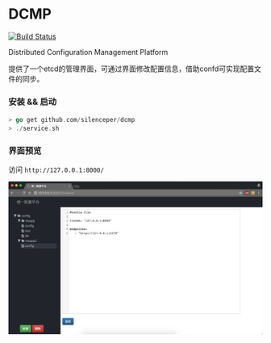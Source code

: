# DCMP 
[![Build Status](https://travis-ci.org/silenceper/dcmp.svn?branch=master)](https://travis-ci.org/silenceper/dcmp)


Distributed Configuration Management Platform

提供了一个etcd的管理界面，可通过界面修改配置信息，借助confd可实现配置文件的同步。 

###  安装 && 启动

```go
> go get github.com/silenceper/dcmp
> ./service.sh

```

### 界面预览
访问 `http://127.0.0.1:8000/`


![snapshot](./docs/image.png)